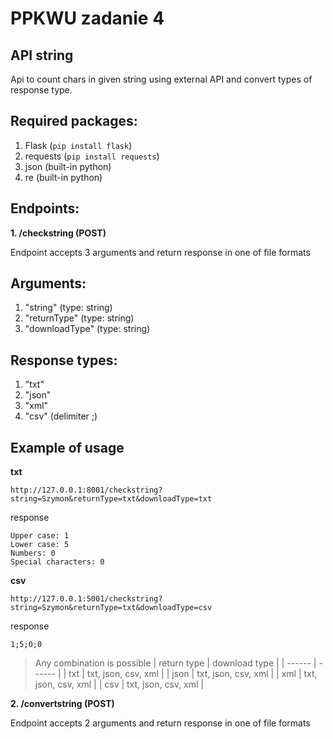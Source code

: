# PPKWU zadanie 4
## API string

Api to count chars in given string using external API and convert types of response type.

## Required packages:
1. Flask (```pip install flask```)
2. requests (``` pip install requests ```)
3. json (built-in python)
4. re (built-in python)

## Endpoints:

**1. /checkstring (POST)**
	
Endpoint accepts 3 arguments and return response in one of file formats 

## Arguments: 
1. "string" (type: string)
2. "returnType" (type: string)
3. "downloadType" (type: string)

## Response types:
1. "txt"
2. "json"
3. "xml"
4. "csv" (delimiter ;)

## Example of usage
**txt**

	http://127.0.0.1:8001/checkstring?string=Szymon&returnType=txt&downloadType=txt

response 
```
Upper case: 1
Lower case: 5
Numbers: 0
Special characters: 0
```

**csv**

	http://127.0.0.1:5001/checkstring?string=Szymon&returnType=txt&downloadType=csv

response 
```
1;5;0;0
```
> Any combination is possible 
| return type | download type |
| ------ | ------ |
| txt | txt, json, csv, xml |
| json | txt, json, csv, xml |
| xml | txt, json, csv, xml |
| csv | txt, json, csv, xml |



**2. /convertstring (POST)**
	
Endpoint accepts 2 arguments and return response in one of file formats 
